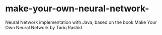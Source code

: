 # make-your-own-neural-network-
Neural Network implementation with Java, based on the book Make Your Own Neural Network by Tariq Rashid
